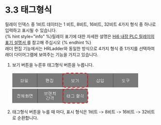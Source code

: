 # 3.3 태그형식
릴레이 인덱스 중 1비트 데이터는 1 비트, 8비트, 16비트, 32비트 4가지 형식 중 하나로 입력하고 표시될 수 있습니다.<br>
{% hint style="info" %}릴레이 표기에 대한 자세한 설명은 
[Hi6 내장 PLC 릴레이의 표기 설명서 ](https://hrbook-hrc.web.app/#/view/doc-hi6-embedded-plc/korean/3-relay/2-relay-expression)를 참고해 주십시오 
{% endhint %}
<br>
래더 편집 기능에서는 HRLadder와 동일한 방식으로 4가지 형식 중 1가지를 선택하여 래더 다이어그램에 보여주는 기능을 가지고 있습니다.<br>

1. 보기 버튼을 누른후 태그형식 버튼을 누릅니다. <br><br>
<img src="../_assets/f_btn_layout.png" width ="415"><br>
<img src="../_assets/f_btn_tag_format.png" width ="250"><br>

2. 태그형식 버튼을 누를 때 마다, 표시 형식은 1비트 -> 8비트 -> 16비트 -> 32비트로 순환합니다.